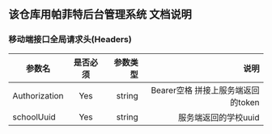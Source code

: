 ## 该仓库用帕菲特后台管理系统 文档说明

### 移动端接口全局请求头(Headers)

| 参数名        | 是否必须       | 参数类型 | 说明                              |
| --------      | :----------: | -----:   | -----:                           |
| Authorization | Yes          | string   | Bearer空格 拼接上服务端返回的token  |
| schoolUuid 	  | Yes        | string   | 服务端返回的学校uuid         |